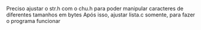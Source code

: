 Preciso ajustar o str.h com o chu.h para poder manipular caracteres de diferentes tamanhos em bytes
Após isso, ajustar lista.c somente, para fazer o programa funcionar